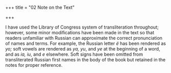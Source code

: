 +++
title = "02 Note on the Text"

+++

I have used the Library of Congress system of transliteration throughout; however, some minor modifications have been made in the text so that readers unfamiliar with Russian can approximate the correct pronunciation of names and terms. For example, the Russian letter *ë* has been rendered as *yo;* soft vowels are rendered as *ya, yu*, and *ye* at the beginning of a word, and as *ia, iu*, and *e* elsewhere. Soft signs have been omitted from transliterated Russian first names in the body of the book but retained in the notes for proper reference.




